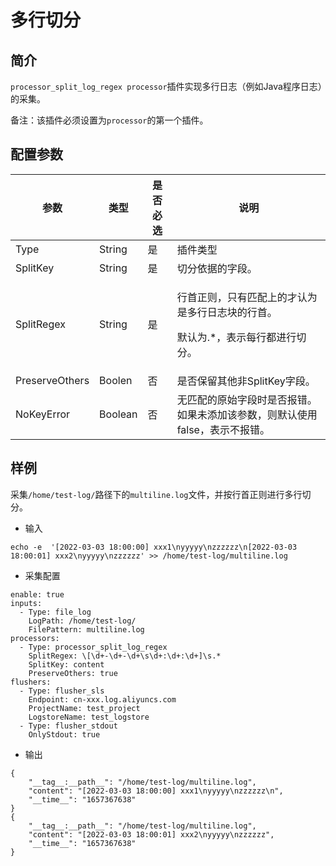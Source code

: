 # 多行切分

## 简介

`processor_split_log_regex processor`插件实现多行日志（例如Java程序日志）的采集。



备注：该插件必须设置为`processor`的第一个插件。

## 配置参数

| 参数             | 类型      | 是否必选 | 说明                                                     |
| -------------- | ------- | ---- | ------------------------------------------------------ |
| Type           | String  | 是    | 插件类型                                                   |
| SplitKey       | String  | 是    | 切分依据的字段。                                               |
| SplitRegex     | String  | 是    | <p>行首正则，只有匹配上的才认为是多行日志块的行首。</p><p>默认为.*，表示每行都进行切分。</p> |
| PreserveOthers | Boolen  | 否    | 是否保留其他非SplitKey字段。                                     |
| NoKeyError     | Boolean | 否    | 无匹配的原始字段时是否报错。如果未添加该参数，则默认使用false，表示不报错。               |

## 样例

采集`/home/test-log/`路径下的`multiline.log`文件，并按行首正则进行多行切分。

* 输入

```
echo -e  '[2022-03-03 18:00:00] xxx1\nyyyyy\nzzzzzz\n[2022-03-03 18:00:01] xxx2\nyyyyy\nzzzzzz' >> /home/test-log/multiline.log
```

* 采集配置

```
enable: true
inputs:
  - Type: file_log
    LogPath: /home/test-log/
    FilePattern: multiline.log
processors:
  - Type: processor_split_log_regex
    SplitRegex: \[\d+-\d+-\d+\s\d+:\d+:\d+]\s.*
    SplitKey: content
    PreserveOthers: true
flushers:
  - Type: flusher_sls
    Endpoint: cn-xxx.log.aliyuncs.com
    ProjectName: test_project
    LogstoreName: test_logstore
  - Type: flusher_stdout
    OnlyStdout: true
```

* 输出

```
{
    "__tag__:__path__": "/home/test-log/multiline.log",
    "content": "[2022-03-03 18:00:00] xxx1\nyyyyy\nzzzzzz\n",
    "__time__": "1657367638"
}
{
    "__tag__:__path__": "/home/test-log/multiline.log",
    "content": "[2022-03-03 18:00:01] xxx2\nyyyyy\nzzzzzz",
    "__time__": "1657367638"
}
```
